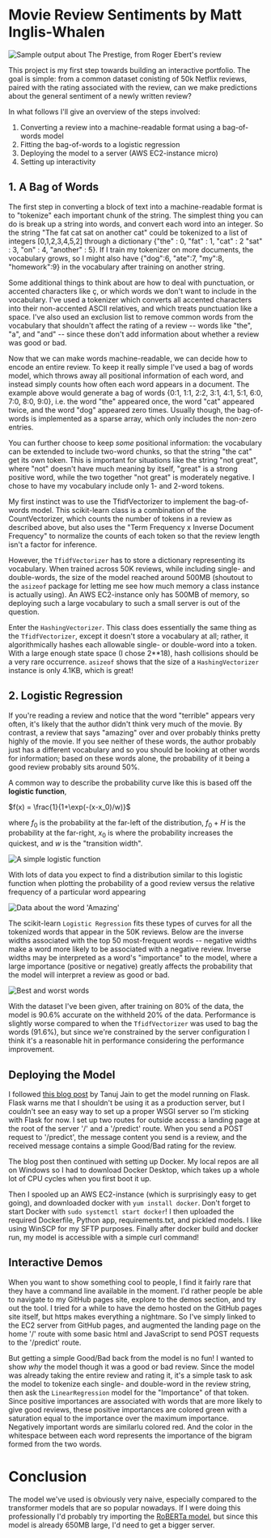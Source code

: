 # Movie Review Sentiments by Matt Inglis-Whalen

![Sample output about The Prestige, from Roger Ebert's review](prestige.png)

This project is my first step towards building an interactive portfolio.
The goal is simple: from a common dataset conisting of 50k Netflix reviews,
paired with the rating associated with the review, can we make predictions about
the general sentiment of a newly written review?

In what follows I'll give an overview of the steps involved:

1. Converting a review into a machine-readable format using a bag-of-words model
2. Fitting the bag-of-words to a logistic regression
3. Deploying the model to a server (AWS EC2-instance micro)
4. Setting up interactivity

## 1. A Bag of Words

The first step in converting a block of text into a machine-readable format
is to "tokenize" each important chunk of the string. The simplest thing you 
can do is break up a string into words, and convert each word into an integer.
So the string "The fat cat sat on another cat" could be tokenized to a list of 
integers [0,1,2,3,4,5,2] through a dictionary {"the" : 0, "fat" : 1, "cat" : 2
"sat" : 3, "on" : 4, "another" : 5}. If I train my tokenizer on more documents,
the vocabulary grows, so I might also have {"dog":6, "ate":7, "my":8, "homework":9}
in the vocabulary after training on another string.

Some additional things to think about 
are how to deal with punctuation, or accented characters like ç, or which words
we don't want to include in the vocabulary. I've used a
tokenizer which converts all accented characters into their non-accented ASCII
relatives, and which treats punctuation like a space. I've also used an exclusion
list to remove common words from the vocabulary that shouldn't affect the 
rating of a review -- words like "the", "a", and "and" -- since these don't
add information about whether a review was good or bad.

Now that we can make words machine-readable, we can decide how to encode an
entire review. To keep it really simple I've used a bag of words model, which 
throws away all positional information of each word, and instead 
simply counts how often each word appears in a document. The example above
would generate a bag of words {0:1, 1:1, 2:2, 3:1, 4:1, 5:1, 6:0, 7:0, 8:0, 9:0}, i.e. the word "the"
appeared once, the word "cat" appeared twice, and the word "dog" appeared zero
times. Usually though, the bag-of-words is implemented as a sparse array, which 
only includes the non-zero entries.

You can further choose to keep *some* positional information: the vocabulary 
can be extended to include two-word chunks, so that the string "the cat" 
get its own token. This is important for situations like the string "not great", where
"not" doesn't have much meaning by itself, "great" is a strong 
positive word, while the two together "not great" is moderately negative. I
chose to have my vocabulary include only 1- and 2-word tokens.

My first instinct was to use the TfidfVectorizer to implement the bag-of-words
model. This scikit-learn class is a combination of the CountVectorizer, which
counts the number of tokens in a review as described above, but also uses
the "Term Frequency x Inverse Document Frequency" to normalize the counts of each
token so that the review length isn't a factor for inference. 

However, the `TfidfVectorizer` has to store a dictionary representing its 
vocabulary. When trained across 50K reviews, while including single- and 
double-words, the size of the model reached around 500MB (shoutout to the 
`asizeof` package for letting me see how much memory a class 
instance is actually using). An AWS EC2-instance only has 500MB of memory, so
deploying such a large vocabulary to such a small server is out of the question.

Enter the `HashingVectorizer`. This class does essentially the same thing as
the `TfidfVectorizer`, except it doesn't store a vocabulary at all; rather,
it algorithmically hashes each allowable single- or double-word into a token. 
With a large enough state space (I chose 2**18), hash collisions should be 
a very rare occurrence. `asizeof` shows that the size of a `HashingVectorizer`
instance is only 4.1KB, which is great!

## 2. Logistic Regression

If you're reading a review and notice that the word "terrible" appears very
often, it's likely that the author didn't think very much of the movie. By contrast,
a review that says "amazing" over and over probably thinks pretty highly of
the movie. If you see neither of these words, the author probably just has 
a different vocabulary and so you should be looking at other words for 
information; based on these words alone, the probability of it being a good review
probably sits around 50%. 

A common way to describe the probability curve like this is based off the
**logistic function**,

$f(x) = \frac{1}{1+\exp(-(x-x_0)/w)}$

where $f_0$ is the probability at the far-left of the distribution, 
$f_0 + H$ is the probability at the far-right, $x_0$ is where the probability 
increases the quickest, and $w$ is the "transition width".

![A simple logistic function](s-curve.png)

With lots of data you expect to find a distribution similar to this logistic
function when plotting the probability of a good review versus the relative
frequency of a particular word appearing

![Data about the word 'Amazing'](amazing_freq_prob.png)

The scikit-learn `Logistic Regression` fits these types of curves 
for all the tokenized words that appear in the 50K reviews. Below
are the inverse widths associated with the top 50 most-frequent words -- 
negative widths make a word more likely to be associated with a negative
review. Inverse widths may be interpreted as a word's "importance" 
to the model, where a large importance (positive or negative) greatly 
affects the probability that the model will interpret a review as good or bad.

![Best and worst words](./mrs/bin/logistic_importance_1gram.png)

With the dataset I've been given, after training on 80% of the data, the
model is 90.6% accurate on the withheld 20% of the data. Performance is slightly
worse compared to when the `TfidfVectorizer` was used to bag the words (91.6%),
but since we're constrained by the server configuration I think it's 
a reasonable hit in performance considering the performance improvement.

## Deploying the Model

I followed [this blog post](https://towardsdatascience.com/simple-way-to-deploy-machine-learning-models-to-cloud-fd58b771fdcf)
by Tanuj Jain to get the model running on Flask. Flask warns me that I
shouldn't be using it as a production server, but I couldn't see an easy way
to set up a proper WSGI server so I'm sticking with Flask for now. I set up
two routes for outside access: a landing page at the root of the server '/'
and a '/predict' route. When you send a POST request to '/predict', the message
content you send is a review, and the received message contains a simple
Good/Bad rating for the review.

The blog post then continued with setting up Docker. My local repos are all
on Windows so I had to download Docker Desktop, which takes up a whole lot of
CPU cycles when you first boot it up.

Then I spooled up an AWS EC2-instance (which is surprisingly easy to get going),
and downloaded docker with `yum install docker`. Don't forget to start Docker
with `sudo systemctl start docker`! I then uploaded the required
Dockerfile, Python app, requirements.txt, and pickled models. I like using WinSCP for my
SFTP purposes. Finally after docker build and docker run, my model is accessible
with a simple curl command!

## Interactive Demos

When you want to show something cool to people, I find it fairly rare that 
they have a command line available in the moment. I'd rather people be able
to navigate to my GitHub pages site, explore to the demos section, and try
out the tool. I tried for a while to have the demo hosted on the GitHub pages
site itself, but https makes everything a nightmare. So I've simply linked to
the EC2 server from GitHub pages, and augmented the landing page on the home
'/' route with some basic html and JavaScript to send POST requests to the
'/predict' route.

But getting a simple Good/Bad back from the model is no fun! I wanted to show
*why* the model though it was a good or bad review. Since the model was already
taking the entire review and rating it, it's a simple task to ask the model to 
tokenize each single- and double-word in the review string, then ask the 
`LinearRegression` model for the "Importance" of that token. Since positive
importances are associated with words that are more likely to give good reviews,
these positive importances are colored green with a saturation equal to 
the importance over the maximum importance. Negatively important words are similarlu
colored red. And the color in the whitespace between each word represents the
importance of the bigram formed from the two words.

# Conclusion

The model we've used is obviously very naive, especially compared to
the transformer models that are so popular nowadays. If I were doing this 
professionally I'd probably try importing the [RoBERTa model](https://huggingface.co/docs/transformers/model_doc/roberta),
but since this model is already 650MB large, I'd need to get a bigger server.
